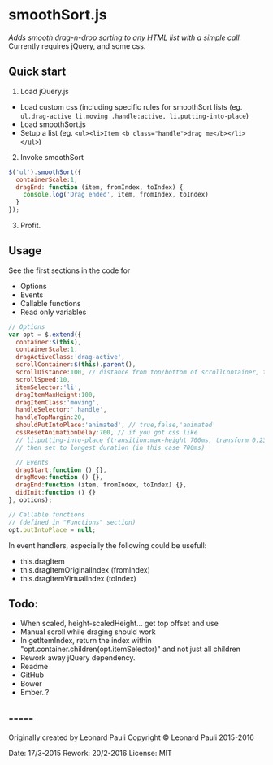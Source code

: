 # smoothSort.js
*Adds smooth drag-n-drop sorting to any HTML list with a simple call.*
Currently requires jQuery, and some css.


## Quick start

1. Load jQuery.js
-  Load custom css (including specific rules for smoothSort lists
   (eg. `ul.drag-active li.moving .handle:active, li.putting-into-place`)
-  Load smoothSort.js
-  Setup a list (eg. `<ul><li>Item <b class="handle">drag me</b></li></ul>`)
2. Invoke smoothSort
```javascript
$('ul').smoothSort({
  containerScale:1,
  dragEnd: function (item, fromIndex, toIndex) {
    console.log('Drag ended', item, fromIndex, toIndex)
  }
});
```
3. Profit.


## Usage

See the first sections in the code for
- Options
- Events
- Callable functions
- Read only variables

```javascript
// Options
var opt = $.extend({
  container:$(this),
  containerScale:1,
  dragActiveClass:'drag-active',
  scrollContainer:$(this).parent(),
  scrollDistance:100, // distance from top/bottom of scrollContainer, to activate autoScroll
  scrollSpeed:10,
  itemSelector:'li',
  dragItemMaxHeight:100,
  dragItemClass:'moving',
  handleSelector:'.handle',
  handleTopMargin:20,
  shouldPutIntoPlace:'animated', // true,false,'animated'
  cssResetAnimationDelay:700, // if you got css like
  // li.putting-into-place {transition:max-height 700ms, transform 0.23s ease-out;}
  // then set to longest duration (in this case 700ms)

  // Events
  dragStart:function () {},
  dragMove:function () {},
  dragEnd:function (item, fromIndex, toIndex) {},
  didInit:function () {}
}, options);

// Callable functions
// (defined in "Functions" section)
opt.putIntoPlace = null;
```


In event handlers, especially the following could be usefull:
- this.dragItem
- this.dragItemOriginalIndex (fromIndex)
- this.dragItemVirtualIndex (toIndex)


## Todo:

- When scaled, height-scaledHeight... get top offset and use
- Manual scroll while draging should work
- In getItemIndex, return the index within "opt.container.children(opt.itemSelector)" and not just all children
- Rework away jQuery dependency.
- Readme
- GitHub
- Bower
- Ember..?

## -----

Originally created by Leonard Pauli
Copyright © Leonard Pauli 2015-2016

Date: 17/3-2015
Rework: 20/2-2016
License: MIT